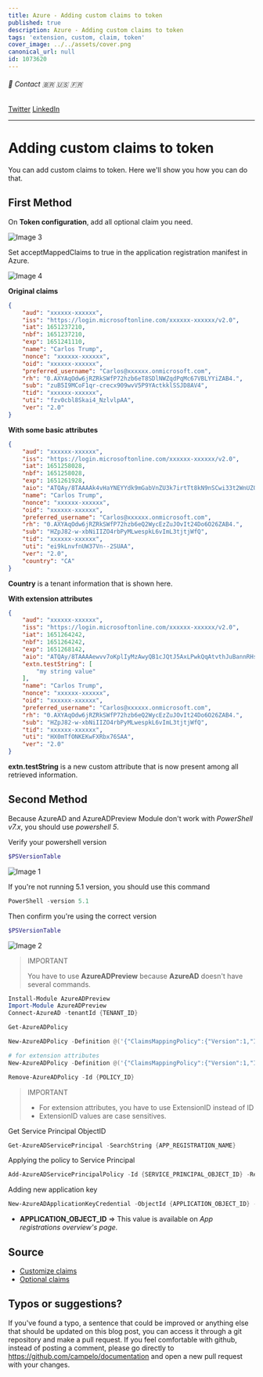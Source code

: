 ```yaml
---
title: Azure - Adding custom claims to token
published: true
description: Azure - Adding custom claims to token
tags: 'extension, custom, claim, token'
cover_image: ../../assets/cover.png
canonical_url: null
id: 1073620
---
```


###### :postbox: Contact :brazil: :us: :fr:

[Twitter](https://twitter.com/campelo87)
[LinkedIn](https://www.linkedin.com/in/flavio-campelo/?locale=en_US)

---

# Adding custom claims to token

You can add custom claims to token. Here we'll show you how you can do that.

## First Method

On **Token configuration**, add all optional claim you need.

![Image 3](./assets/img3.png)

Set acceptMappedClaims to true in the application registration manifest in Azure.

![Image 4](./assets/img4.png)

**Original claims**

```json
{
    "aud": "xxxxxx-xxxxxx",
    "iss": "https://login.microsoftonline.com/xxxxxx-xxxxxx/v2.0",
    "iat": 1651237210,
    "nbf": 1651237210,
    "exp": 1651241110,
    "name": "Carlos Trump",
    "nonce": "xxxxxx-xxxxxx",
    "oid": "xxxxxx-xxxxxx",
    "preferred_username": "Carlos@xxxxxx.onmicrosoft.com",
    "rh": "0.AXYAqOdw6jRZRkSWfP72hzb6eT8SDlNWZqdPqMc67VBLYYiZAB4.",
    "sub": "zuB5I9MCoF1qr-crecx909wvV5P9YActkklSSJD8AV4",
    "tid": "xxxxxx-xxxxxx",
    "uti": "fzv0cbl8Skai4_NzlvlpAA",
    "ver": "2.0"
}
```

**With some basic attributes**

```json
{
    "aud": "xxxxxx-xxxxxx",
    "iss": "https://login.microsoftonline.com/xxxxxx-xxxxxx/v2.0",
    "iat": 1651258028,
    "nbf": 1651258028,
    "exp": 1651261928,
    "aio": "ATQAy/8TAAAAk4vHaYNEYYdk9mGabVnZU3k7irtTt8kN9nSCwi33t2WnUZQ+wfVqhmfagvrEDaFl",
    "name": "Carlos Trump",
    "nonce": "xxxxxx-xxxxxx",
    "oid": "xxxxxx-xxxxxx",
    "preferred_username": "Carlos@xxxxxx.onmicrosoft.com",
    "rh": "0.AXYAqOdw6jRZRkSWfP72hzb6eQ2WycEzZuJOvIt24Do6O26ZAB4.",
    "sub": "HZpJ82-w-xbNiIIZO4rbPyMLwespkL6vImL3tjtjWfQ",
    "tid": "xxxxxx-xxxxxx",
    "uti": "ei9kLnvfnUW37Vn--2SUAA",
    "ver": "2.0",
    "country": "CA"
}
```

**Country** is a tenant information that is shown here.

**With extension attributes**

```json
{
    "aud": "xxxxxx-xxxxxx",
    "iss": "https://login.microsoftonline.com/xxxxxx-xxxxxx/v2.0",
    "iat": 1651264242,
    "nbf": 1651264242,
    "exp": 1651268142,
    "aio": "ATQAy/8TAAAAewvv7oKplIyMzAwyQB1cJQtJ5AxLPwkQqAtvthJuBannRHsbRqiqXPpIWalURrbA",
    "extn.testString": [
        "my string value"
    ],
    "name": "Carlos Trump",
    "nonce": "xxxxxx-xxxxxx",
    "oid": "xxxxxx-xxxxxx",
    "preferred_username": "Carlos@xxxxxx.onmicrosoft.com",
    "rh": "0.AXYAqOdw6jRZRkSWfP72hzb6eQ2WycEzZuJOvIt24Do6O26ZAB4.",
    "sub": "HZpJ82-w-xbNiIIZO4rbPyMLwespkL6vImL3tjtjWfQ",
    "tid": "xxxxxx-xxxxxx",
    "uti": "HX0mTfONKEKwFXRbx76SAA",
    "ver": "2.0"
}
```

**extn.testString** is a new custom attribute that is now present among all retrieved information. 

## Second Method

Because AzureAD and AzureADPreview Module don't work with *PowerShell v7.x*, you should use *powershell 5*.

Verify your powershell version

```powershell
$PSVersionTable
```

![Image 1](./assets/img1.png)

If you're not running 5.1 version, you should use this command

```powershell
PowerShell -version 5.1
```

Then confirm you're using the correct version

```powershell
$PSVersionTable
```

![Image 2](./assets/img2.png)

> IMPORTANT
> 
> You have to use **AzureADPreview** because **AzureAD** doesn't have several commands.

```powershell
Install-Module AzureADPreview
Import-Module AzureADPreview
Connect-AzureAD -tenantId {TENANT_ID}
```

```powershell
Get-AzureADPolicy

New-AzureADPolicy -Definition @('{"ClaimsMappingPolicy":{"Version":1,"IncludeBasicClaimSet":"true", "ClaimsSchema": [{"Source":"user","ID":"employeeid","SamlClaimType":"http://schemas.xmlsoap.org/ws/2005/05/identity/claims/employeeid","JwtClaimType":"employeeid"},{"Source":"company","ID":"tenantcountry","SamlClaimType":"http://schemas.xmlsoap.org/ws/2005/05/identity/claims/country","JwtClaimType":"country"}]}}') -DisplayName "ExtraClaimsExample" -Type "ClaimsMappingPolicy"

# for extension attributes
New-AzureADPolicy -Definition @('{"ClaimsMappingPolicy":{"Version":1,"IncludeBasicClaimSet":"true", "ClaimsSchema": [{"Source":"user","ExtensionID":"extension_{CLIENT_ID}_testString","JwtClaimType":"extTestString"}]}}') -DisplayName "ExtraClaimsExample" -Type "ClaimsMappingPolicy"

Remove-AzureADPolicy -Id {POLICY_ID}
```

> IMPORTANT
>
> - For extension attributes, you have to use ExtensionID instead of ID
> - ExtensionID values are case sensitives.

Get Service Principal ObjectID

```powershell
Get-AzureADServicePrincipal -SearchString {APP_REGISTRATION_NAME}
```

Applying the policy to Service Principal

```powershell
Add-AzureADServicePrincipalPolicy -Id {SERVICE_PRINCIPAL_OBJECT_ID} -RefObjectId {POLICY_ID}
```

Adding new application key

```powershell
New-AzureADApplicationKeyCredential -ObjectId {APPLICATION_OBJECT_ID} -CustomKeyIdentifier "Test" -StartDate "4/29/2022" -Type "Symmetric" -Usage "Sign" -Value "123"
```

- **APPLICATION_OBJECT_ID** => This value is available on *App registrations overview's page.*

## Source
- [Customize claims](https://docs.microsoft.com/en-us/azure/active-directory/develop/active-directory-claims-mapping)
- [Optional claims](https://docs.microsoft.com/en-us/azure/active-directory/develop/active-directory-optional-claims)

## Typos or suggestions?

If you've found a typo, a sentence that could be improved or anything else that should be updated on this blog post, you can access it through a git repository and make a pull request. If you feel comfortable with github, instead of posting a comment, please go directly to https://github.com/campelo/documentation and open a new pull request with your changes.